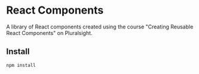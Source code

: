 # React Components

A library of React components created using the course "Creating Reusable React Components" on Pluralsight.

## Install
```
npm install
```
